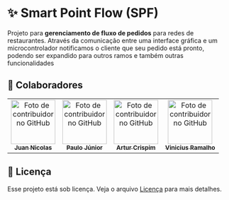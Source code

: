 # ✨ Smart Point Flow (SPF)

Projeto para **gerenciamento de fluxo de pedidos** para redes de restaurantes. Através da comunicação entre uma interface gráfica e um microcontrolador notificamos o cliente que seu pedido está pronto, podendo ser expandido para outros ramos e também outras funcionalidades

## 🤝 Colaboradores

<table>
  <tr>
    <td align="center">
      <a href="https://github.com/JuanNicolasGS">
        <img src="https://avatars.githubusercontent.com/u/161638059?v=4" width="100px;" alt="Foto de contribuidor no GitHub"/><br>
        <sub>
          <b>Juan Nicolas</b>
        </sub>
      </a>
    </td>
    <td align="center">
      <a href="https://github.com/M4rky07">
        <img src="https://avatars.githubusercontent.com/u/164694813?v=4" width="100px;" alt="Foto de contribuidor no GitHub"/><br>
        <sub>
          <b>Paulo Júnior</b>
        </sub>
      </a>
    </td>
     <td align="center">
      <a href="https://github.com/ArturCDA">
        <img src="https://avatars.githubusercontent.com/u/209564947?v=4" width="100px;" alt="Foto de contribuidor no GitHub"/><br>
        <sub>
          <b>Artur Crispim</b>
        </sub>
      </a>
    </td>
    <td align="center">
      <a href="https://github.com/007shadow0">
        <img src="https://avatars.githubusercontent.com/u/209041320?v=4" width="100px;" alt="Foto de contribuidor no GitHub"/><br>
        <sub>
          <b>Vinicius Ramalho</b>
        </sub>
      </a>
    </td>
  </tr>
</table>

## 📝 Licença

Esse projeto está sob licença. Veja o arquivo [Licença](LICENSE) para mais detalhes.